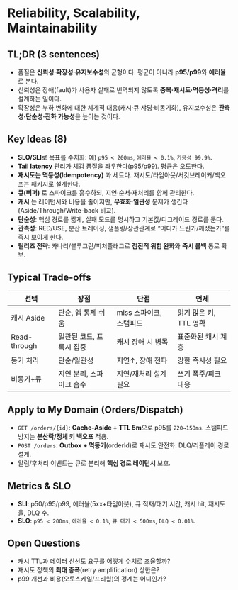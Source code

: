 # Reliability, Scalability, Maintainability

## TL;DR (3 sentences)
- 품질은 **신뢰성·확장성·유지보수성**의 균형이다. 평균이 아니라 **p95/p99**와 **에러율**로 본다.
- 신뢰성은 장애(fault)가 사용자 실패로 번역되지 않도록 **중복·재시도·멱등성·격리**를 설계하는 일이다.
- 확장성은 부하 변화에 대한 체계적 대응(캐시·큐·샤딩·비동기화), 유지보수성은 **관측성·단순성·진화 가능성**을 높이는 것이다.

## Key Ideas (8)
- **SLO/SLI**로 목표를 수치화: 예) `p95 < 200ms`, `에러율 < 0.1%`, `가용성 99.9%`.
- **Tail latency** 관리가 체감 품질을 좌우한다(p95/p99). 평균은 오도한다.
- **재시도는 멱등성(Idempotency)** 과 세트다. 재시도/타임아웃/서킷브레이커/백오프는 패키지로 설계한다.
- **큐(버퍼)** 로 스파이크를 흡수하되, 지연·순서·재처리를 함께 관리한다.
- **캐시** 는 레이턴시와 비용을 줄이지만, **무효화·일관성** 문제가 생긴다(Aside/Through/Write-back 비교).
- **단순성**: 핵심 경로를 짧게, 실패 모드를 명시하고 기본값/디그레이드 경로를 둔다.
- **관측성**: RED/USE, 분산 트레이싱, 샘플링/상관관계로 “어디가 느린가/깨졌는가”를 즉시 보이게 한다.
- **릴리즈 전략**: 카나리/블루그린/피처플래그로 **점진적 위험 완화**와 **즉시 롤백** 통로 확보.

## Typical Trade-offs
| 선택 | 장점 | 단점 | 언제 |
|---|---|---|---|
| 캐시 Aside | 단순, 앱 통제 쉬움 | miss 스파이크, 스탬피드 | 읽기 많은 키, TTL 명확 |
| Read-through | 일관된 코드, 프록시 집중 | 캐시 장애 시 병목 | 표준화된 캐시 계층 |
| 동기 처리 | 단순/일관성 | 지연↑, 장애 전파 | 강한 즉시성 필요 |
| 비동기+큐 | 지연 분리, 스파이크 흡수 | 지연/재처리 설계 필요 | 쓰기 폭주/피크 대응 |

## Apply to My Domain (Orders/Dispatch)
- `GET /orders/{id}`: **Cache-Aside + TTL 5m**으로 p95를 `220→150ms`. 스탬피드 방지는 **분산락/정체 키 백오프** 적용.
- `POST /orders`: **Outbox + 멱등키**(orderId)로 재시도 안전화. DLQ/리플레이 경로 설계.
- 알림/후처리 이벤트는 큐로 분리해 **핵심 경로 레이턴시** 보호.

## Metrics & SLO
- **SLI**: p50/p95/p99, 에러율(5xx+타임아웃), 큐 적재/대기 시간, 캐시 hit, 재시도율, DLQ 수.
- **SLO**: `p95 < 200ms`, `에러율 < 0.1%`, `큐 대기 < 500ms`, `DLQ < 0.01%`.

## Open Questions
- 캐시 TTL과 데이터 신선도 요구를 어떻게 수치로 조율할까?
- 재시도 정책의 **최대 증폭**(retry amplification) 상한은?
- p99 개선과 비용(오토스케일/프리웜)의 경계는 어디인가?
